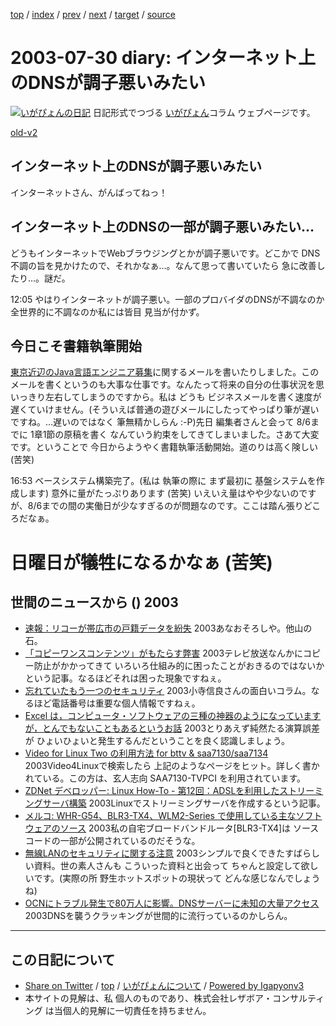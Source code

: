 [top](../index.html) 
 / [index](index.html) 
 / [prev](ig030729.html) 
 / [next](ig030731.html) 
 / [target](https://www.igapyon.jp/igapyon/diary/2003/ig030730.html) 
 / [source](https://github.com/igapyon/diary/blob/master/2003/ig030730.src.md) 

2003-07-30 diary: インターネット上のDNSが調子悪いみたい
=====================================================================================================
[![いがぴょんの日記](https://www.igapyon.jp/igapyon/diary/images/iga200306s.jpg "いがぴょん")](https://www.igapyon.jp/igapyon/diary/memo/memoigapyon.html) 日記形式でつづる [いがぴょん](https://www.igapyon.jp/igapyon/diary/memo/memoigapyon.html)コラム ウェブページです。

[old-v2](ig030730-orig.html)

## インターネット上のDNSが調子悪いみたい

インターネットさん、がんばってねっ！


## インターネット上のDNSの一部が調子悪いみたい…

どうもインターネットでWebブラウジングとかが調子悪いです。どこかで DNS不調の旨を見かけたので、それかなぁ…。なんて思って書いていたら 急に改善したり…。謎だ。

12:05 やはりインターネットが調子悪い。一部のプロバイダのDNSが不調なのか 全世界的に不調なのか私には皆目 見当が付かず。

## 今日こそ書籍執筆開始

[東京近辺のJava言語エンジニア募集](ig030728.html)に関するメールを書いたりしました。このメールを書くというのも大事な仕事です。なんたって将来の自分の仕事状況を思いっきり左右してしまうのですから。私は どうも ビジネスメールを書く速度が遅くていけません。(そういえば普通の遊びメールにしたってやっぱり筆が遅いですね。…遅いのではなく 筆無精かしらん :-P)先日 編集者さんと会って 8/6までに 1章1節の原稿を書く なんていう約束をしてきてしまいました。さあて大変です。ということで 今日からようやく書籍執筆活動開始。道のりは高く険しい (苦笑)

16:53 ベースシステム構築完了。(私は 執筆の際に まず最初に 基盤システムを作成します) 意外に量がたっぷりあります (苦笑) いえいえ量はやや少ないのですが、8/6までの間の実働日が少なすぎるのが問題なのです。ここは踏ん張りどころだなぁ。
# 日曜日が犠牲になるかなぁ (苦笑)

## 世間のニュースから () 2003

* [速報：リコーが帯広市の戸籍データを紛失](http://itpro.nikkeibp.co.jp/free/NC/NEWS/20030725/2/)  2003あなおそろしや。他山の石。
* [「コピーワンスコンテンツ」がもたらす弊害](http://www.zdnet.co.jp/news/0307/29/cjad_redwave.html)  2003テレビ放送なんかにコピー防止がかかってきて いろいろ仕組み的に困ったことがおきるのではないか という記事。なるほどそれは困った現象ですねぇ。
* [忘れていたもう一つのセキュリティ](http://www.zdnet.co.jp/news/0307/18/cjad_kodera.html)  2003小寺信良さんの面白いコラム。なるほど電話番号は重要な個人情報ですねぇ。
* [Excel は，コンピュータ・ソフトウェアの三種の神器のようになっていますが，とんでもないこともあるというお話](http://aoki2.si.gunma-u.ac.jp/Hanasi/excel/)  2003とりあえず純然たる演算誤差が ひょいひょいと発生するんだということを良く認識しましょう。
* [Video for Linux Two の利用方法 for bttv & saa7130/saa7134](http://www.vision.ie.niigata-u.ac.jp/~tamaki/v4l2-bttv2.html)  2003Video4Linuxで検索したら 上記のようなページをヒット。詳しく書かれている。この方は、玄人志向 SAA7130-TVPCI を利用されています。
* [ZDNet デベロッパー: Linux How-To - 第12回：ADSLを利用したストリーミングサーバ構築](http://www.zdnet.co.jp/help/howto/linux/0007master/12/)  2003Linuxでストリーミングサーバを作成するという記事。
* [メルコ: WHR-G54、BLR3-TX4、WLM2-Series で使用している主なソフトウェアのソース](http://buffalo.melcoinc.co.jp/download/driver/lan/linux_whr.html#WLA-T1)  2003私の自宅ブロードバンドルータ[BLR3-TX4]は ソースコードの一部が公開されているのだそうな。
* [無線LANのセキュリティに関する注意](http://www.ipa.go.jp/security/ciadr/20030228wirelesslan.html)  2003シンプルで良くできたすばらしい資料。世の素人さんも こういった資料と出会って ちゃんと設定して欲しいです。(実際の所 野生ホットスポットの現状って どんな感じなんでしょうね)
* [OCNにトラブル発生で80万人に影響。DNSサーバーに未知の大量アクセス](http://itpro.nikkeibp.co.jp/free/NCC/NEWS/20030729/4/)  2003DNSを襲うクラッキングが世間的に流行っているのかしらん。


----------------------------------------------------------------------------------------------------

## この日記について

* [Share on Twitter](https://twitter.com/intent/tweet?hashtags=igapyon%2Cdiary%2C%E3%81%84%E3%81%8C%E3%81%B4%E3%82%87%E3%82%93&text=%E3%82%A4%E3%83%B3%E3%82%BF%E3%83%BC%E3%83%8D%E3%83%83%E3%83%88%E4%B8%8A%E3%81%AEDNS%E3%81%8C%E8%AA%BF%E5%AD%90%E6%82%AA%E3%81%84%E3%81%BF%E3%81%9F%E3%81%84&url=https%3A%2F%2Fwww.igapyon.jp%2Figapyon%2Fdiary%2F2003%2Fig030730.html) / [top](../index.html) / [いがぴょんについて](https://www.igapyon.jp/igapyon/diary/memo/memoigapyon.html) / [Powered by Igapyonv3](https://github.com/igapyon/igapyonv3)
* 本サイトの見解は、私 個人のものであり、株式会社レザボア・コンサルティング は当個人的見解に一切責任を持ちません。 
